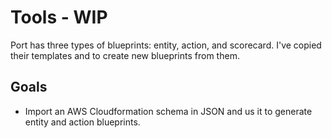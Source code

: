# Tools - WIP

Port has three types of blueprints: entity, action, and scorecard. I've copied their templates and to create new blueprints from them.

## Goals

- Import an AWS Cloudformation schema in JSON and us it to generate entity and action blueprints.
